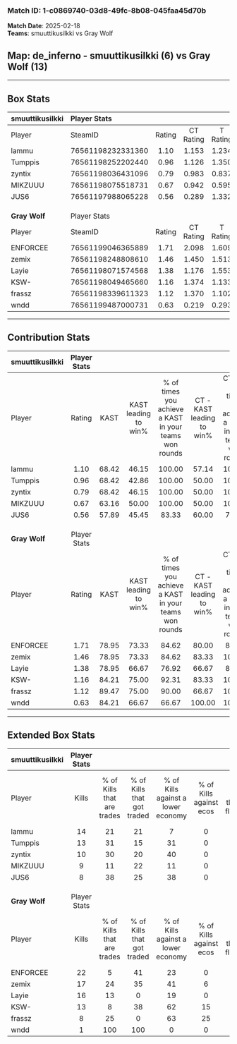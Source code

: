 ### Match ID: 1-c0869740-03d8-49fc-8b08-045faa45d70b  
**Match Date**: 2025-02-18  
**Teams**: smuuttikusilkki vs Gray Wolf  

## **Map**: de_inferno - smuuttikusilkki (6) vs Gray Wolf (13)  
---  

## Box Stats  

| **smuuttikusilkki** | Player Stats      |        |           |          |       |       |       |         |        |      |     |
| :- | :- | :-: | :-: | :-: | :-: | :-: | :-: | :-: | :-: | :-: | :-: |
| Player              | SteamID           | Rating | CT Rating | T Rating | KAST  |  ADR  | Kills | Assists | Deaths | K/D  | HS% |
| lammu               | 76561198232331360 |  1.10  |   1.153   |  1.234   | 68.42 | 82.0  |  14   |    6    |   14   | 1.00 | 57  |
| Tumppis             | 76561198252202440 |  0.96  |   1.126   |  1.350   | 68.42 | 63.9  |  13   |    5    |   15   | 0.87 | 84  |
| zyntix              | 76561198036431096 |  0.79  |   0.983   |  0.837   | 68.42 | 71.5  |  10   |    4    |   17   | 0.59 | 50  |
| MIKZUUU             | 76561198075518731 |  0.67  |   0.942   |  0.595   | 63.16 | 56.3  |   9   |    2    |   16   | 0.56 | 66  |
| JUS6                | 76561197988065228 |  0.56  |   0.289   |  1.332   | 57.89 | 47.4  |   8   |    2    |   16   | 0.50 | 37  |
|                     |                   |        |           |          |       |       |       |         |        |      |     |
|                     |                   |        |           |          |       |       |       |         |        |      |     |
|                     |                   |        |           |          |       |       |       |         |        |      |     |
| **Gray Wolf**       | Player Stats      |        |           |          |       |       |       |         |        |      |     |
| Player              | SteamID           | Rating | CT Rating | T Rating | KAST  |  ADR  | Kills | Assists | Deaths | K/D  | HS% |
| ENFORCEE            | 76561199046365889 |  1.71  |   2.098   |  1.609   | 78.95 | 130.4 |  22   |    8    |   14   | 1.57 | 77  |
| zemix               | 76561198248808610 |  1.46  |   1.450   |  1.513   | 78.95 | 93.5  |  17   |    6    |   10   | 1.70 | 88  |
| Layie               | 76561198071574568 |  1.38  |   1.176   |  1.553   | 78.95 | 80.2  |  16   |    2    |   9    | 1.78 | 68  |
| KSW-                | 76561198049465660 |  1.16  |   1.374   |  1.133   | 84.21 | 76.8  |  13   |    8    |   14   | 0.93 | 61  |
| frassz              | 76561198339611323 |  1.12  |   1.370   |  1.102   | 89.47 | 37.8  |   8   |    0    |   3    | 2.67 | 62  |
| wndd                | 76561199487000731 |  0.63  |   0.219   |  0.293   | 84.21 | 10.7  |   1   |    2    |   5    | 0.20 | 100 |
---  

## Contribution Stats  

| **smuuttikusilkki** | Player Stats |       |                      |                                                        |                           |                                                             |                          |                                                            |
| :- | :-: | :-: | :-: | :-: | :-: | :-: | :-: | :-: |
| Player              |    Rating    | KAST  | KAST leading to win% | % of times you achieve a KAST in your teams won rounds | CT - KAST leading to win% | CT - % of times you achieve a KAST in your teams won rounds | T - KAST leading to win% | T - % of times you achieve a KAST in your teams won rounds |
| lammu               |     1.10     | 68.42 |        46.15         |                         100.00                         |           57.14           |                           100.00                            |          33.33           |                           100.00                           |
| Tumppis             |     0.96     | 68.42 |        42.86         |                         100.00                         |           50.00           |                           100.00                            |          33.33           |                           100.00                           |
| zyntix              |     0.79     | 68.42 |        46.15         |                         100.00                         |           50.00           |                           100.00                            |          40.00           |                           100.00                           |
| MIKZUUU             |     0.67     | 63.16 |        50.00         |                         100.00                         |           50.00           |                           100.00                            |          50.00           |                           100.00                           |
| JUS6                |     0.56     | 57.89 |        45.45         |                         83.33                          |           60.00           |                            75.00                            |          33.33           |                           100.00                           |
|                     |              |       |                      |                                                        |                           |                                                             |                          |                                                            |
|                     |              |       |                      |                                                        |                           |                                                             |                          |                                                            |
|                     |              |       |                      |                                                        |                           |                                                             |                          |                                                            |
| **Gray Wolf**       | Player Stats |       |                      |                                                        |                           |                                                             |                          |                                                            |
| Player              |    Rating    | KAST  | KAST leading to win% | % of times you achieve a KAST in your teams won rounds | CT - KAST leading to win% | CT - % of times you achieve a KAST in your teams won rounds | T - KAST leading to win% | T - % of times you achieve a KAST in your teams won rounds |
| ENFORCEE            |     1.71     | 78.95 |        73.33         |                         84.62                          |           80.00           |                            80.00                            |          70.00           |                           87.50                            |
| zemix               |     1.46     | 78.95 |        73.33         |                         84.62                          |           83.33           |                           100.00                            |          66.67           |                           75.00                            |
| Layie               |     1.38     | 78.95 |        66.67         |                         76.92                          |           66.67           |                            80.00                            |          66.67           |                           75.00                            |
| KSW-                |     1.16     | 84.21 |        75.00         |                         92.31                          |           83.33           |                           100.00                            |          70.00           |                           87.50                            |
| frassz              |     1.12     | 89.47 |        75.00         |                         90.00                          |           66.67           |                           100.00                            |          83.33           |                           83.33                            |
| wndd                |     0.63     | 84.21 |        66.67         |                         66.67                          |          100.00           |                           100.00                            |          50.00           |                           50.00                            |
---  

## Extended Box Stats  

| **smuuttikusilkki** | Player Stats |                            |                            |                                    |                         |                              |                                 |        |                             |                                     |                          |                               |                            |
| :- | :-: | :-: | :-: | :-: | :-: | :-: | :-: | :-: | :-: | :-: | :-: | :-: | :-: |
| Player              |    Kills     | % of Kills that are trades | % of Kills that got traded | % of Kills against a lower economy | % of Kills against ecos | % of Kills that are flawless | % of Kills that are close duels | Deaths | % of Deaths that get traded | % of Deaths against a lower economy | % of Deaths against ecos | % of Deaths that are flawless | % of Deaths that are close |
| lammu               |      14      |             21             |             21             |                 7                  |            0            |              50              |                7                |   14   |             21              |                 29                  |            0             |              50               |             14             |
| Tumppis             |      13      |             31             |             15             |                 31                 |            0            |             100              |                8                |   15   |             27              |                 27                  |            0             |              60               |             0              |
| zyntix              |      10      |             30             |             20             |                 40                 |            0            |              40              |               20                |   17   |             35              |                 18                  |            0             |              53               |             18             |
| MIKZUUU             |      9       |             11             |             22             |                 11                 |            0            |              89              |               11                |   16   |             31              |                 25                  |            0             |              69               |             6              |
| JUS6                |      8       |             38             |             25             |                 38                 |            0            |              75              |                0                |   16   |             25              |                 25                  |            0             |              69               |             0              |
|                     |              |                            |                            |                                    |                         |                              |                                 |        |                             |                                     |                          |                               |                            |
|                     |              |                            |                            |                                    |                         |                              |                                 |        |                             |                                     |                          |                               |                            |
|                     |              |                            |                            |                                    |                         |                              |                                 |        |                             |                                     |                          |                               |                            |
| **Gray Wolf**       | Player Stats |                            |                            |                                    |                         |                              |                                 |        |                             |                                     |                          |                               |                            |
| Player              |    Kills     | % of Kills that are trades | % of Kills that got traded | % of Kills against a lower economy | % of Kills against ecos | % of Kills that are flawless | % of Kills that are close duels | Deaths | % of Deaths that get traded | % of Deaths against a lower economy | % of Deaths against ecos | % of Deaths that are flawless | % of Deaths that are close |
| ENFORCEE            |      22      |             5              |             41             |                 23                 |            0            |              50              |                5                |   14   |             29              |                 43                  |            7             |              64               |             14             |
| zemix               |      17      |             24             |             35             |                 41                 |            6            |              71              |                6                |   10   |             20              |                 30                  |            0             |              80               |             0              |
| Layie               |      16      |             13             |             0              |                 19                 |            0            |              56              |               13                |   9    |             11              |                 33                  |            0             |              89               |             0              |
| KSW-                |      13      |             8              |             38             |                 62                 |           15            |              54              |               15                |   14   |             21              |                 36                  |            0             |              64               |             14             |
| frassz              |      8       |             25             |             0              |                 63                 |           25            |              88              |                0                |   3    |              0              |                  0                  |            0             |              100              |             33             |
| wndd                |      1       |            100             |            100             |                 0                  |            0            |              0               |                0                |   5    |              0              |                 40                  |            0             |              100              |             0              |
